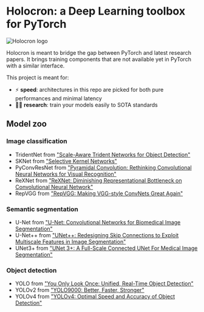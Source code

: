 # Holocron: a Deep Learning toolbox for PyTorch

![Holocron logo](https://github.com/frgfm/Holocron/releases/download/v0.1.3/holocron_logo_text.png)


Holocron is meant to bridge the gap between PyTorch and latest research papers. It brings training components that are not available yet in PyTorch with a similar interface.

This project is meant for:

* :zap: **speed**: architectures in this repo are picked for both pure performances and minimal latency
* :woman_scientist: **research**: train your models easily to SOTA standards

## Model zoo

### Image classification

* TridentNet from ["Scale-Aware Trident Networks for Object Detection"](https://arxiv.org/pdf/1901.01892.pdf)
* SKNet from ["Selective Kernel Networks"](https://arxiv.org/pdf/1903.06586.pdf)
* PyConvResNet from ["Pyramidal Convolution: Rethinking Convolutional Neural Networks for Visual Recognition"](https://arxiv.org/pdf/2006.11538.pdf)
* ReXNet from ["ReXNet: Diminishing Representational Bottleneck on Convolutional Neural Network"](https://arxiv.org/pdf/2007.00992.pdf)
* RepVGG from ["RepVGG: Making VGG-style ConvNets Great Again"](https://arxiv.org/pdf/2101.03697.pdf)

### Semantic segmentation
* U-Net from ["U-Net: Convolutional Networks for Biomedical Image Segmentation"](https://arxiv.org/pdf/1505.04597.pdf)
* U-Net++ from ["UNet++: Redesigning Skip Connections to Exploit Multiscale Features in Image Segmentation"](https://arxiv.org/pdf/1912.05074.pdf)
* UNet3+ from ["UNet 3+: A Full-Scale Connected UNet For Medical Image Segmentation"](https://arxiv.org/pdf/2004.08790.pdf)

### Object detection
* YOLO from ["You Only Look Once: Unified, Real-Time Object Detection"](https://pjreddie.com/media/files/papers/yolo_1.pdf)
* YOLOv2 from ["YOLO9000: Better, Faster, Stronger"](https://pjreddie.com/media/files/papers/YOLO9000.pdf)
* YOLOv4 from ["YOLOv4: Optimal Speed and Accuracy of Object Detection"](https://arxiv.org/pdf/2004.10934.pdf)
